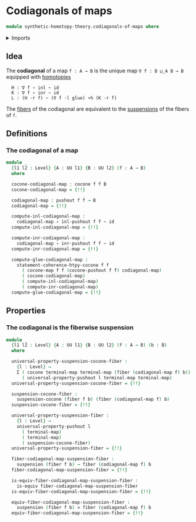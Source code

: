# Codiagonals of maps

```agda
module synthetic-homotopy-theory.codiagonals-of-maps where
```

<details><summary>Imports</summary>

```agda
open import foundation.contractible-types
open import foundation.dependent-pair-types
open import foundation.equivalences
open import foundation.fibers-of-maps
open import foundation.function-types
open import foundation.homotopies
open import foundation.unit-type
open import foundation.universe-levels

open import synthetic-homotopy-theory.cocones-under-spans
open import synthetic-homotopy-theory.pushouts
open import synthetic-homotopy-theory.suspension-structures
open import synthetic-homotopy-theory.suspensions-of-types
open import synthetic-homotopy-theory.universal-property-pushouts
```

</details>

## Idea

The **codiagonal** of a map `f : A → B` is the unique map `∇ f : B ⊔_A B → B`
equipped with [homotopies](foundation-core.homotopies.md)

```text
  H : ∇ f ∘ inl ~ id
  K : ∇ f ∘ inr ~ id
  L : (H ·r f) ~ (∇ f ·l glue) ∙h (K ·r f)
```

The [fibers](foundation-core.fibers-of-maps.md) of the codiagonal are equivalent
to the [suspensions](synthetic-homotopy-theory.suspensions-of-types.md) of the
fibers of `f`.

## Definitions

### The codiagonal of a map

```agda
module _
  {l1 l2 : Level} {A : UU l1} {B : UU l2} (f : A → B)
  where

  cocone-codiagonal-map : cocone f f B
  cocone-codiagonal-map = {!!}

  codiagonal-map : pushout f f → B
  codiagonal-map = {!!}

  compute-inl-codiagonal-map :
    codiagonal-map ∘ inl-pushout f f ~ id
  compute-inl-codiagonal-map = {!!}

  compute-inr-codiagonal-map :
    codiagonal-map ∘ inr-pushout f f ~ id
  compute-inr-codiagonal-map = {!!}

  compute-glue-codiagonal-map :
    statement-coherence-htpy-cocone f f
      ( cocone-map f f (cocone-pushout f f) codiagonal-map)
      ( cocone-codiagonal-map)
      ( compute-inl-codiagonal-map)
      ( compute-inr-codiagonal-map)
  compute-glue-codiagonal-map = {!!}
```

## Properties

### The codiagonal is the fiberwise suspension

```agda
module _
  {l1 l2 : Level} {A : UU l1} {B : UU l2} (f : A → B) (b : B)
  where

  universal-property-suspension-cocone-fiber :
    {l : Level} →
    Σ ( cocone terminal-map terminal-map (fiber (codiagonal-map f) b))
      ( universal-property-pushout l terminal-map terminal-map)
  universal-property-suspension-cocone-fiber = {!!}

  suspension-cocone-fiber :
    suspension-cocone (fiber f b) (fiber (codiagonal-map f) b)
  suspension-cocone-fiber = {!!}

  universal-property-suspension-fiber :
    {l : Level} →
    universal-property-pushout l
      ( terminal-map)
      ( terminal-map)
      ( suspension-cocone-fiber)
  universal-property-suspension-fiber = {!!}

  fiber-codiagonal-map-suspension-fiber :
    suspension (fiber f b) → fiber (codiagonal-map f) b
  fiber-codiagonal-map-suspension-fiber = {!!}

  is-equiv-fiber-codiagonal-map-suspension-fiber :
    is-equiv fiber-codiagonal-map-suspension-fiber
  is-equiv-fiber-codiagonal-map-suspension-fiber = {!!}

  equiv-fiber-codiagonal-map-suspension-fiber :
    suspension (fiber f b) ≃ fiber (codiagonal-map f) b
  equiv-fiber-codiagonal-map-suspension-fiber = {!!}
```

